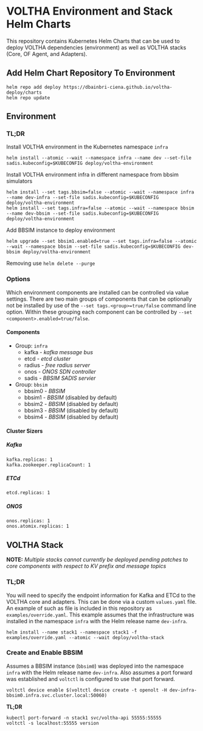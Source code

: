 # VOLTHA Environment and Stack Helm Charts
This repository contains Kubernetes Helm Charts that can be used to deploy
VOLTHA dependencies (environment) as well as VOLTHA stacks (Core, OF Agent,
and Adapters).

## Add Helm Chart Repository To Environment
```
helm repo add deploy https://dbainbri-ciena.github.io/voltha-deploy/charts
helm repo update
```

## Environment
### **TL;DR**
Install VOLTHA environment in the Kubernetes namespace `infra`
```
helm install --atomic --wait --namespace infra --name dev --set-file sadis.kubeconfig=$KUBECONFIG deploy/voltha-environment
```

Install VOLTHA environment infra in different namespace from bbsim simulators
```
helm install --set tags.bbsim=false --atomic --wait --namespace infra --name dev-infra --set-file sadis.kubeconfig=$KUBECONFIG deploy/voltha-environment
helm install --set tags.infra=false --atomic --wait --namespace bbsim --name dev-bbsim --set-file sadis.kubeconfig=$KUBECONFIG deploy/voltha-environment
```

Add BBSIM instance to deploy environment
```
helm upgrade --set bbsim1.enabled=true --set tags.infra=false --atomic --wait --namespace bbsim --set-file sadis.kubeconfig=$KUBECONFIG dev-bbsim deploy/voltha-environment
```

Removing
use `helm delete --purge`

### Options
Which environment components are installed can be controlled via value settings.
There are two main groups of components that can be optionally not be installed by
use of the `--set tags.<group>=true/false` command line option. Within these grouping each
component can be controlled by `--set <component>.enabled=true/false`.

#### Components
- Group: `infra`
  - kafka - _kafka message bus_
  - etcd - _etcd cluster_
  - radius - _free radius server_
  - onos - _ONOS SDN controller_
  - sadis - _BBSIM SADIS servier_
- Group: `bbsim`
  - bbsim0 - _BBSIM_
  - bbsim1 - _BBSIM_ (disabled by default)
  - bbsim2 - _BBSIM_ (disabled by default)
  - bbsim3 - _BBSIM_ (disabled by default)
  - bbsim4 - _BBSIM_ (disabled by default)

#### Cluster Sizers
##### Kafka
```
kafka.replicas: 1
kafka.zookeeper.replicaCount: 1
```
##### ETCd
```
etcd.replicas: 1
```

##### ONOS
```
onos.replicas: 1
onos.atomix.replicas: 1
```

## VOLTHA Stack
**NOTE:** _Multiple stacks cannot currently be deployed pending patches to core components
with respect to KV prefix and message topics_
### **TL;DR**
You will need to specify the endpoint information for Kafka and ETCd to the VOLTHA core
and adapters. This can be done via a custom `values.yaml` file. An example of such as
file is included in this repository as `examples/override.yaml`. This example assumes
that the infrastructure was installed in the namespace `infra` with the Helm release
name `dev-infra`.

```
helm install --name stack1 --namespace stack1 -f examples/override.yaml --atomic --wait deploy/voltha-stack
```

### Create and Enable BBSIM
Assumes a BBSIM instance (`bbsim0`) was deployed into the namespace `infra` with the
Helm release name `dev-infra`. Also assumes a port forward was established and `voltctl`
is configured to use that port forward.
```
voltctl device enable $(voltctl device create -t openolt -H dev-infra-bbsim0.infra.svc.cluster.local:50060)
```

**TL;DR**
```
kubectl port-forward -n stack1 svc/voltha-api 55555:55555
voltctl -s localhost:55555 version
```
